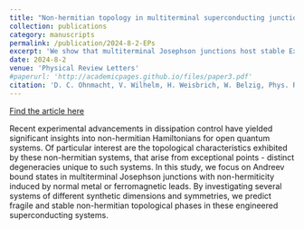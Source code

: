 ```yaml
---
title: "Non-hermitian topology in multiterminal superconducting junctions"
collection: publications
category: manuscripts
permalink: /publication/2024-8-2-EPs
excerpt: 'We show that multiterminal Josephson junctions host stable Exceptionals points via coupling to normal metal leads.'
date: 2024-8-2
venue: 'Physical Review Letters'
#paperurl: 'http://academicpages.github.io/files/paper3.pdf'
citation: 'D. C. Ohnmacht, V. Wilhelm, H. Weisbrich, W. Belzig, Phys. Rev. Lett. 134, 156601 (2025).'
---
```


[Find the article here](https://journals.aps.org/prl/abstract/10.1103/PhysRevLett.134.156601)

Recent experimental advancements in dissipation control have yielded significant insights into non-hermitian Hamiltonians for open quantum systems. Of particular interest are the topological characteristics exhibited by these non-hermitian systems, that arise from exceptional points - distinct degeneracies unique to such systems. In this study, we focus on Andreev bound states in multiterminal Josephson junctions with non-hermiticity induced by normal metal or ferromagnetic leads. By investigating several systems of different synthetic dimensions and symmetries, we predict fragile and stable non-hermitian topological phases in these engineered superconducting systems.
